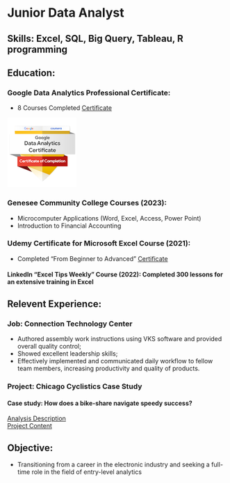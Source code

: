 # Junior Data Analyst

## Skills: Excel, SQL, Big Query, Tableau, R programming

## Education:

### Google Data Analytics Professional Certificate:
- 8 Courses Completed
[Certificate](https://www.coursera.org/share/2ee91bdc4a89b821fbb89e80e85a6241)

![Coursera Badge](/Images/google_badge.png)

### Genesee Community College Courses (2023):
- Microcomputer Applications (Word, Excel, Access, Power Point)
- Introduction to Financial Accounting

### Udemy Certificate for Microsoft Excel Course (2021):  
- Completed “From Beginner to Advanced”
[Certificate](https://www.udemy.com/certificate/UC-b6f25bf5-7a81-440d-9fb2-c4453ca03353/)

#### LinkedIn “Excel Tips Weekly” Course (2022): Completed 300 lessons for an extensive training in Excel

## Relevent Experience:
### Job: Connection Technology Center
- Authored assembly work instructions using VKS software and provided overall quality control;
- Showed excellent leadership skills;
- Effectively implemented and communicated daily workflow to fellow team members, increasing productivity and quality of products.

### Project: Chicago Cyclistics Case Study
#### Case study: How does a bike-share navigate speedy success?
[Analysis Description](Analysis%20Description.pdf)  
[Project Content](Project%20content.pdf)

## Objective:
- Transitioning from a career in the electronic industry and seeking a full-time role in the field of entry-level analytics

